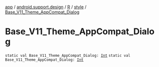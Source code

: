 [app](../../../index.md) / [android.support.design](../../index.md) / [R](../index.md) / [style](index.md) / [Base_V11_Theme_AppCompat_Dialog](.)

# Base_V11_Theme_AppCompat_Dialog

`static val Base_V11_Theme_AppCompat_Dialog: `[`Int`](https://kotlinlang.org/api/latest/jvm/stdlib/kotlin/-int/index.html)
`static val Base_V11_Theme_AppCompat_Dialog: `[`Int`](https://kotlinlang.org/api/latest/jvm/stdlib/kotlin/-int/index.html)